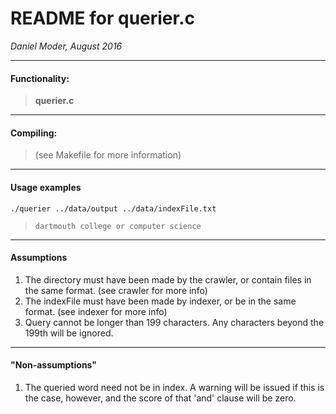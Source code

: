 # README for querier.c

*Daniel Moder, August 2016*

---
#### Functionality:
>   **querier.c** 


---

#### Compiling:
> (see Makefile for more information)

---
#### Usage examples
`./querier ../data/output ../data/indexFile.txt`
> `dartmouth college or computer science`

---
#### Assumptions
1. The directory must have been made by the crawler, or contain files in the 
same format. (see crawler for more info)
2. The indexFile must have been made by indexer, or be in the same format.
(see indexer for more info)
3. Query cannot be longer than 199 characters. Any characters beyond the 199th
will be ignored.

---
#### "Non-assumptions"
1. The queried word need not be in index. A warning will be issued if this is
the case, however, and the score of that 'and' clause will be zero.

